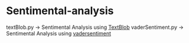 # Sentimental-analysis
textBlob.py -> Sentimental Analysis using [TextBlob](http://textblob.readthedocs.io/en/dev/)
vaderSentiment.py -> Sentimental Analysis using [vadersentiment](https://github.com/cjhutto/vaderSentiment)

